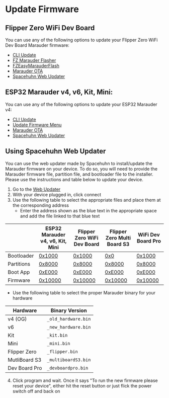 # Update Firmware

## Flipper Zero WiFi Dev Board
You can use any of the following options to update your Flipper Zero WiFi Dev Board Marauder firmware:
  - [CLI Update](https://github.com/justcallmekoko/ESP32Marauder/wiki/update)
  - [FZ Marauder Flasher](https://github.com/UberGuidoZ/Flipper/tree/main/Wifi_DevBoard/FZ_Marauder_Flasher)
  - [FZEasyMarauderFlash](https://github.com/SkeletonMan03/FZEasyMarauderFlash)
  - [Marauder OTA](https://github.com/justcallmekoko/ESP32Marauder/wiki/installing-firmware-via-ota)
  - [Spacehuhn Web Updater](#using-spacehuhn-web-updater)

## ESP32 Marauder v4, v6, Kit, Mini:
You can use any of the following options to update your ESP32 Marauder v4:
  - [CLI Update](https://github.com/justcallmekoko/ESP32Marauder/wiki/update)
  - [Update Firmware Menu](update-firmware-menu)
  - [Marauder OTA](https://github.com/justcallmekoko/ESP32Marauder/wiki/installing-firmware-via-ota)
  - [Spacehuhn Web Updater](#using-spacehuhn-web-updater)

## Using Spacehuhn Web Updater
You can use the web updater made by Spacehuhn to install/update the Marauder firmware on your device. To do so, you will need to provide the Marauder firmware file, partition file, and bootloader file to the installer. Please use the instructions and table below to update your device.

1. Go to the [Web Updater](https://esp.huhn.me/)
2. With your device plugged in, click connect
3. Use the following table to select the appropriate files and place them at the corresponding address
    - Enter the address shown as the blue text in the appropriate space and add the file linked to that blue text  

|            | ESP32 Marauder v4, v6, Kit, Mini | Flipper Zero WiFi Dev Board | Flipper Zero Multi Board S3 | WiFi Dev Board Pro |
| ---------- | -------------------------------- | --------------------------- | --------------------------- | ------------------ |
| Bootloader | [0x1000](https://github.com/justcallmekoko/ESP32Marauder/raw/master/FlashFiles/MarauderV4/esp32_marauder.ino.bootloader.bin) | [0x1000](https://github.com/justcallmekoko/ESP32Marauder/raw/master/FlashFiles/FlipperZeroDevBoard/esp32_marauder.ino.bootloader.bin) | [0x0](https://github.com/justcallmekoko/ESP32Marauder/raw/master/FlashFiles/FlipperZeroMultiBoardS3/esp32_marauder.ino.bootloader.bin) | [0x1000](https://github.com/justcallmekoko/ESP32Marauder/raw/master/FlashFiles/MarauderV4/esp32_marauder.ino.bootloader.bin) | 
| Partitions | [0x8000](https://github.com/justcallmekoko/ESP32Marauder/raw/master/FlashFiles/MarauderV4/esp32_marauder.ino.partitions.bin) | [0x8000](https://github.com/justcallmekoko/ESP32Marauder/raw/master/FlashFiles/FlipperZeroDevBoard/esp32_marauder.ino.partitions.bin) | [0x8000](https://github.com/justcallmekoko/ESP32Marauder/raw/master/FlashFiles/FlipperZeroMultiBoardS3/esp32_marauder.ino.partitions.bin) | [0x8000](https://github.com/justcallmekoko/ESP32Marauder/raw/master/FlashFiles/MarauderV4/esp32_marauder.ino.partitions.bin) |
| Boot App   | [0xE000](https://github.com/justcallmekoko/ESP32Marauder/raw/master/FlashFiles/FlipperZeroMultiBoardS3/boot_app0.bin) | [0xE000](https://github.com/justcallmekoko/ESP32Marauder/raw/master/FlashFiles/FlipperZeroMultiBoardS3/boot_app0.bin) | [0xE000](https://github.com/justcallmekoko/ESP32Marauder/raw/master/FlashFiles/FlipperZeroMultiBoardS3/boot_app0.bin) | [0xE000](https://github.com/justcallmekoko/ESP32Marauder/raw/master/FlashFiles/FlipperZeroMultiBoardS3/boot_app0.bin) |
| Firmware   | [0x10000](https://github.com/justcallmekoko/ESP32Marauder/releases/latest) | [0x10000](https://github.com/justcallmekoko/ESP32Marauder/releases/latest) | [0x10000](https://github.com/justcallmekoko/ESP32Marauder/releases/latest) | [0x10000](https://github.com/justcallmekoko/ESP32Marauder/releases/latest) |

  - Use the following table to select the proper Marauder binary for your hardware  

| Hardware | Binary Version |
| -------- | -------------- |
| v4 (OG) | `_old_hardware.bin` |
| v6 | `_new_hardware.bin` |
| Kit | `_kit.bin` |
| Mini | `_mini.bin` |
| Flipper Zero | `_flipper.bin` |
| MutliBoard S3 | `_multiboardS3.bin` |
| Dev Board Pro | `_devboardpro.bin` |

4. Click program and wait. Once it says "To run the new firmware please reset your device", either hit the reset button or just flick the power switch off and back on
